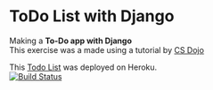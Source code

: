 # ToDo List with Django
Making a **To-Do app with Django**    
This exercise was a made using a tutorial by [CS Dojo](https://www.youtube.com/watch?v=ovql0Ui3n_I)    

This [Todo List](https://todolistwithdjango.herokuapp.com/) was deployed on Heroku.    
[![Build Status](https://travis-ci.com/wherculano/ToDo_list_with_Django.svg?branch=master)](https://travis-ci.com/wherculano/ToDo_list_with_Django)
